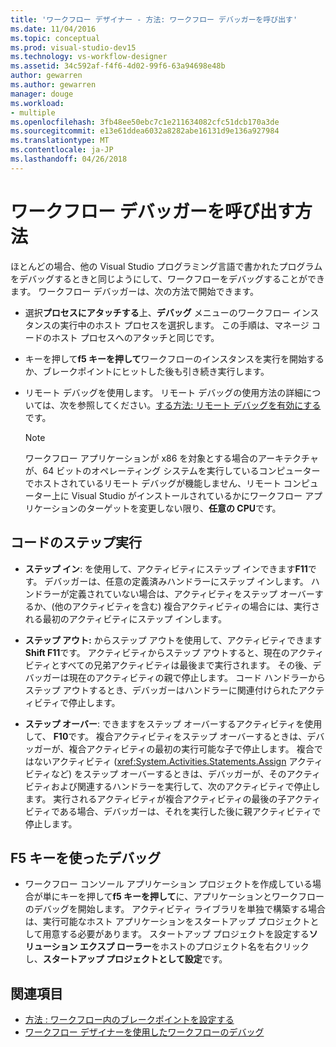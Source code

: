 ```yaml
---
title: 'ワークフロー デザイナー - 方法: ワークフロー デバッガーを呼び出す'
ms.date: 11/04/2016
ms.topic: conceptual
ms.prod: visual-studio-dev15
ms.technology: vs-workflow-designer
ms.assetid: 34c592af-f4f6-4d02-99f6-63a94698e48b
author: gewarren
ms.author: gewarren
manager: douge
ms.workload:
- multiple
ms.openlocfilehash: 3fb48ee50ebc7c1e211634082cfc51dcb170a3de
ms.sourcegitcommit: e13e61ddea6032a8282abe16131d9e136a927984
ms.translationtype: MT
ms.contentlocale: ja-JP
ms.lasthandoff: 04/26/2018
---
```

# <a name="how-to-invoke-the-workflow-debugger"></a>ワークフロー デバッガーを呼び出す方法

ほとんどの場合、他の Visual Studio プログラミング言語で書かれたプログラムをデバッグするときと同じようにして、ワークフローをデバッグすることができます。 ワークフロー デバッガーは、次の方法で開始できます。

-   選択**プロセスにアタッチする**上、**デバッグ** メニューのワークフロー インスタンスの実行中のホスト プロセスを選択します。 この手順は、マネージ コードのホスト プロセスへのアタッチと同じです。

-   キーを押して**f5 キーを押して**ワークフローのインスタンスを実行を開始するか、ブレークポイントにヒットした後も引き続き実行します。

-   リモート デバッグを使用します。 リモート デバッグの使用方法の詳細については、次を参照してください。[する方法: リモート デバッグを有効にする](http://go.microsoft.com/fwlink/?LinkId=196257)です。

    > [!NOTE]
    > ワークフロー アプリケーションが x86 を対象とする場合のアーキテクチャが、64 ビットのオペレーティング システムを実行しているコンピューターでホストされているリモート デバッグが機能しません、リモート コンピューター上に Visual Studio がインストールされているかにワークフロー アプリケーションのターゲットを変更しない限り、**任意の CPU**です。

## <a name="stepping-through-code"></a>コードのステップ実行

-   **ステップ イン**: を使用して、アクティビティにステップ インできます**F11**です。 デバッガーは、任意の定義済みハンドラーにステップ インします。 ハンドラーが定義されていない場合は、アクティビティをステップ オーバーするか、(他のアクティビティを含む) 複合アクティビティの場合には、実行される最初のアクティビティにステップ インします。

-   **ステップ アウト:** からステップ アウトを使用して、アクティビティできます**Shift F11**です。 アクティビティからステップ アウトすると、現在のアクティビティとすべての兄弟アクティビティは最後まで実行されます。 その後、デバッガーは現在のアクティビティの親で停止します。 コード ハンドラーからステップ アウトするとき、デバッガーはハンドラーに関連付けられたアクティビティで停止します。

-   **ステップ オーバー**: できますをステップ オーバーするアクティビティを使用して、 **F10**です。 複合アクティビティをステップ オーバーするときは、デバッガーが、複合アクティビティの最初の実行可能な子で停止します。 複合ではないアクティビティ (<xref:System.Activities.Statements.Assign> アクティビティなど) をステップ オーバーするときは、デバッガーが、そのアクティビティおよび関連するハンドラーを実行して、次のアクティビティで停止します。 実行されるアクティビティが複合アクティビティの最後の子アクティビティである場合、デバッガーは、それを実行した後に親アクティビティで停止します。

## <a name="debugging-with-f5"></a>F5 キーを使ったデバッグ

-   ワークフロー コンソール アプリケーション プロジェクトを作成している場合が単にキーを押して**f5 キーを押して**に、アプリケーションとワークフローのデバッグを開始します。 アクティビティ ライブラリを単独で構築する場合は、実行可能なホスト アプリケーションをスタートアップ プロジェクトとして用意する必要があります。 スタートアップ プロジェクトを設定する**ソリューション エクスプ ローラー**をホストのプロジェクト名を右クリックし、**スタートアップ プロジェクトとして設定**です。

## <a name="see-also"></a>関連項目

- [方法 : ワークフロー内のブレークポイントを設定する](../workflow-designer/how-to-set-breakpoints-in-workflows.md)
- [ワークフロー デザイナーを使用したワークフローのデバッグ](../workflow-designer/debugging-workflows-with-the-workflow-designer.md)